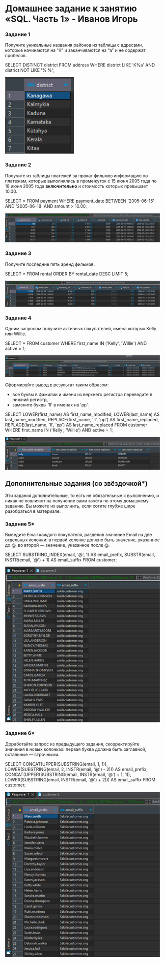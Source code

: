 # Домашнее задание к занятию «SQL. Часть 1» - Иванов Игорь

### Задание 1

Получите уникальные названия районов из таблицы с адресами, которые начинаются на “K” и заканчиваются на “a” и не содержат пробелов.

SELECT DISTINCT district
FROM address
WHERE district LIKE 'K%a' AND district NOT LIKE '% %';

![sql](https://github.com/gaming4funNel/sdb-homework-12-03/blob/main/img/sql1.png)

### Задание 2

Получите из таблицы платежей за прокат фильмов информацию по платежам, которые выполнялись в промежуток с 15 июня 2005 года по 18 июня 2005 года **включительно** и стоимость которых превышает 10.00.

SELECT *
FROM payment
WHERE payment_date BETWEEN '2005-06-15' AND '2005-06-18'
  AND amount > 10.00;

![sql](https://github.com/gaming4funNel/sdb-homework-12-03/blob/main/img/sql2.png)

### Задание 3

Получите последние пять аренд фильмов.

SELECT * 
FROM rental 
ORDER BY rental_date DESC LIMIT 5;

![sql](https://github.com/gaming4funNel/sdb-homework-12-03/blob/main/img/sql3.png)

### Задание 4

Одним запросом получите активных покупателей, имена которых Kelly или Willie. 

SELECT *
FROM customer
WHERE first_name IN ('Kelly', 'Willie') AND active = 1;

![sql](https://github.com/gaming4funNel/sdb-homework-12-03/blob/main/img/sql4.png)

Сформируйте вывод в результат таким образом:
- все буквы в фамилии и имени из верхнего регистра переведите в нижний регистр,
- замените буквы 'll' в именах на 'pp'.

SELECT 
    LOWER(first_name) AS first_name_modified,
    LOWER(last_name) AS last_name_modified,
    REPLACE(first_name, 'll', 'pp') AS first_name_replaced,
    REPLACE(last_name, 'll', 'pp') AS last_name_replaced
FROM 
    customer
WHERE 
    first_name IN ('Kelly', 'Willie') 
    AND active = 1;

![sql](https://github.com/gaming4funNel/sdb-homework-12-03/blob/main/img/sql5.png)

## Дополнительные задания (со звёздочкой*)
Эти задания дополнительные, то есть не обязательные к выполнению, и никак не повлияют на получение вами зачёта по этому домашнему заданию. Вы можете их выполнить, если хотите глубже шире разобраться в материале.

### Задание 5*

Выведите Email каждого покупателя, разделив значение Email на две отдельных колонки: в первой колонке должно быть значение, указанное до @, во второй — значение, указанное после @.

SELECT 
    SUBSTRING_INDEX(email, '@', 1) AS email_prefix,
    SUBSTR(email, INSTR(email, '@') + 1) AS email_suffix
FROM 
    customer;

![sql](https://github.com/gaming4funNel/sdb-homework-12-03/blob/main/img/sql6.png)

### Задание 6*

Доработайте запрос из предыдущего задания, скорректируйте значения в новых колонках: первая буква должна быть заглавной, остальные — строчными.

SELECT 
    CONCAT(UPPER(SUBSTRING(email, 1, 1)), LOWER(SUBSTRING(email, 2, INSTR(email, '@') - 2))) AS email_prefix,
    CONCAT(UPPER(SUBSTRING(email, INSTR(email, '@') + 1, 1)), LOWER(SUBSTRING(email, INSTR(email, '@') + 2))) AS email_suffix
FROM 
    customer;
    
![sql](https://github.com/gaming4funNel/sdb-homework-12-03/blob/main/img/sql7.png)

